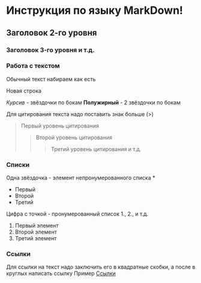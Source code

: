 # Инструкция по языку MarkDown!

## Заголовок 2-го уровня
### Заголовок 3-го уровня и т.д.

### Работа с текстом

Обычный текст набираем как есть

Новая строка

*Курсив* - звёздочки по бокам
**Полужирный** - 2 звёздочки по бокам

Для цитирования текста надо поставить знак больше (>)

> Первый уровень цитирования
>> Второй уровень цитирования
>>> Третий уровень цитирования и т.д.

### Списки

Одна звёздочка - элемент непронумерованного списка *
* Первый
* Второй
* Третий

Цифра с точкой - пронумерованный список 1., 2., и т.д.
1. Первый элемент
2. Второй элемент
3. Третий элемент

### Ссылки

Для ссылки на текст надо заключить его в квадратные скобки, а после в круглых написать ссылку
Пример [Ссылки](example.com "Всплывающая ссылка")

